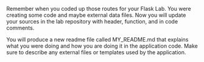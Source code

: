 Remember when you coded up those routes for your Flask Lab. 
You were creating some code and maybe external data files. 
Now you will update your sources in the lab repository with header, function, and in code comments. 

You will produce a new readme file called MY_README.md that explains what you were doing and how you are doing it in the application code. 
Make sure to describe any external files or templates used by the application.
